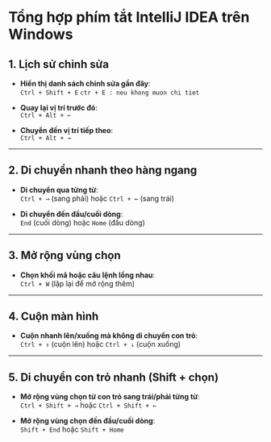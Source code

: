# Tổng hợp phím tắt IntelliJ IDEA trên Windows

## 1. **Lịch sử chỉnh sửa**
- **Hiển thị danh sách chỉnh sửa gần đây**:  
  `Ctrl + Shift + E`
  `ctr + E : neu khong muon chi tiet`

- **Quay lại vị trí trước đó**:  
  `Ctrl + Alt + ←`

- **Chuyển đến vị trí tiếp theo**:  
  `Ctrl + Alt + →`

---

## 2. **Di chuyển nhanh theo hàng ngang**
- **Di chuyển qua từng từ**:  
  `Ctrl + →` (sang phải) hoặc `Ctrl + ←` (sang trái)

- **Di chuyển đến đầu/cuối dòng**:  
  `End` (cuối dòng) hoặc `Home` (đầu dòng)

---


## 3. **Mở rộng vùng chọn**
- **Chọn khối mã hoặc câu lệnh lồng nhau**:  
  `Ctrl + W` (lặp lại để mở rộng thêm)

---

## 4. **Cuộn màn hình**
- **Cuộn nhanh lên/xuống mà không di chuyển con trỏ**:  
  `Ctrl + ↑` (cuộn lên) hoặc `Ctrl + ↓` (cuộn xuống)

---

## 5. **Di chuyển con trỏ nhanh (Shift + chọn)**  
- **Mở rộng vùng chọn từ con trỏ sang trái/phải từng từ**:  
  `Ctrl + Shift + →` hoặc `Ctrl + Shift + ←`

- **Mở rộng vùng chọn đến đầu/cuối dòng**:  
  `Shift + End` hoặc `Shift + Home`

